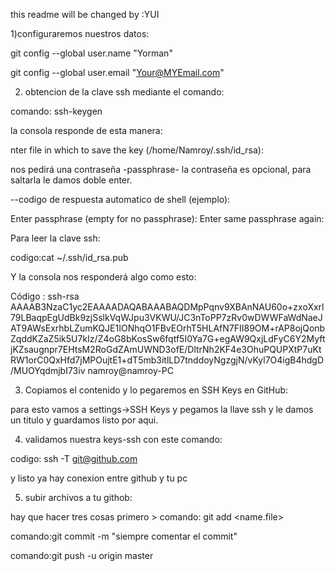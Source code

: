 this readme will be changed by :YUI


1)configuraremos nuestros datos:

git config --global user.name "Yorman" 

git config --global user.email "Your@MYEmail.com"

2) obtencion de la clave ssh mediante el comando:

comando: ssh-keygen

la consola responde de esta manera:

nter file in which to save the key (/home/Namroy/.ssh/id_rsa):

nos pedirá una contraseña -passphrase- la contraseña es opcional, para saltarla le damos doble enter.

--codigo de respuesta automatico de shell (ejemplo):
 
Enter passphrase (empty for no passphrase):
Enter same passphrase again: 

Para leer la clave ssh:

codigo:cat ~/.ssh/id_rsa.pub

Y la consola nos responderá algo como esto:

Código : ssh-rsa AAAAB3NzaC1yc2EAAAADAQABAAABAQDMpPqnv9XBAnNAU60o+zxoXxrl79LBaqpEgUdBk9zjSslkVqWJpu3VKWU/JC3nToPP7zRv0wDWWFaWdNaeJAT9AWsExrhbLZumKQJE1IONhqO1FBvEOrhT5HLAfN7FII89OM+rAP8ojQonbZqddKZaZ5ik5U7kIz/Z4oG8bKosSw6fqtf5I0Ya7G+egAW9QxjLdFyC6Y2MyftjKZsaugnpr7EHtsM2RoGdZAmUWND3ofE/DltrNh2KF4e3OhuPQUPXtP7uKtRW1orC0QxHfd7jMPOujtE1+dT5mb3itlLD7tnddoyNgzgjN/vKyl7O4igB4hdgD/MUOYqdmjbI73iv namroy@namroy-PC

3) Copiamos el contenido y lo pegaremos en SSH Keys en GitHub:

para esto vamos a settings->SSH Keys y pegamos la llave ssh y le damos un titulo  y guardamos listo por aqui.

4) validamos nuestra keys-ssh con este comando:

codigo: ssh -T git@github.com 

y listo ya hay conexion entre github y tu pc

5) subir archivos a tu githob:

hay que hacer tres cosas primero > 
comando: git add <name.file> 

comando:git commit -m "siempre comentar el commit"

comando:git push -u origin master


